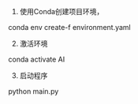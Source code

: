 1. 使用Conda创建项目环境，

conda env create-f environment.yaml

2. 激活环境

conda activate AI

3. 启动程序

python main.py

